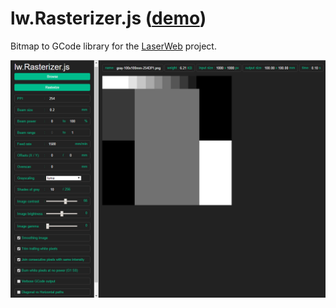 # lw.Rasterizer.js ([demo](https://lautr3k.github.io/lw.rasterizer/))
Bitmap to GCode library for the [LaserWeb](https://github.com/LaserWeb/LaserWeb3) project.

![Screenshot](/screenshot.png?raw=true)
